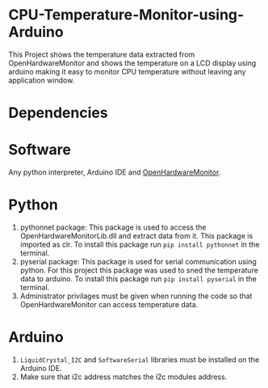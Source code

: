 # CPU-Temperature-Monitor-using-Arduino
This Project shows the temperature data extracted from OpenHardwareMonitor and shows the temperature on a LCD display using arduino making it easy to monitor CPU temperature without leaving any application window.
# Dependencies
  # Software
  Any python interpreter, Arduino IDE and [OpenHardwareMonitor](https://openhardwaremonitor.org/).
  # Python
  1. pythonnet package: This package is used to access the OpenHardwareMonitorLib.dll and extract data from it. This package is imported as clr. To install this package run ```pip install pythonnet``` in the terminal.
  2. pyserial package: This package is used for serial communication using python. For this project this package was used to sned the temperature data to arduino. To install this package run ```pip install pyserial``` in the terminal.
  3. Administrator privilages must be given when running the code so that OpenHardwareMonitor can access temperature data.
  # Arduino
  1. ```LiquidCrystal_I2C``` and ```SoftwareSerial``` libraries must be installed on the Arduino IDE.
  2. Make sure that i2c address matches the i2c modules address. 
     
